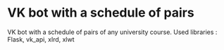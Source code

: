 # VK bot with a schedule of pairs

VK bot with a schedule of pairs of any university course. Used libraries : Flask, vk_api, xlrd, xlwt
